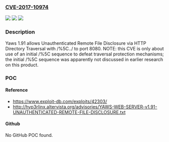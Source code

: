 ### [CVE-2017-10974](https://cve.mitre.org/cgi-bin/cvename.cgi?name=CVE-2017-10974)
![](https://img.shields.io/static/v1?label=Product&message=n%2Fa&color=blue)
![](https://img.shields.io/static/v1?label=Version&message=n%2Fa&color=blue)
![](https://img.shields.io/static/v1?label=Vulnerability&message=n%2Fa&color=brighgreen)

### Description

Yaws 1.91 allows Unauthenticated Remote File Disclosure via HTTP Directory Traversal with /%5C../ to port 8080. NOTE: this CVE is only about use of an initial /%5C sequence to defeat traversal protection mechanisms; the initial /%5C sequence was apparently not discussed in earlier research on this product.

### POC

#### Reference
- https://www.exploit-db.com/exploits/42303/
- http://hyp3rlinx.altervista.org/advisories/YAWS-WEB-SERVER-v1.91-UNAUTHENTICATED-REMOTE-FILE-DISCLOSURE.txt

#### Github
No GitHub POC found.

